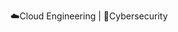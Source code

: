 ☁️Cloud Engineering | 🚨Cybersecurity

<!---
LikkoKwok/LikkoKwok is a ✨ special ✨ repository because its `README.md` (this file) appears on your GitHub profile.
You can click the Preview link to take a look at your changes.
--->
